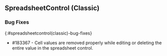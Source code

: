 ## SpreadsheetControl (Classic)

### Bug Fixes
{:#spreadsheetcontrol(classic)-bug-fixes}

* \#183367 - Cell values are removed properly while editing or deleting the entire value in the spreadsheet control.
